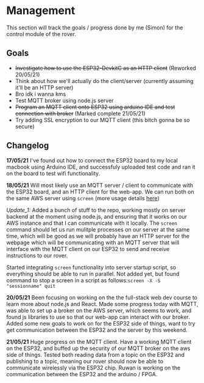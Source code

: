 Management
==========
This section will track the goals / progress done by me (Simon) for the control module of the rover.

Goals
-----
- <del>Investigate how to use the ESP32-DevkitC as an HTTP client</del> (Reworked 20/05/21)
- Think about how we'll actually do the client/server (currently assuming it'll be an HTTP server)
- Bro idk i wanna kms
- Test MQTT broker using node.js server
- <del>Program an MQTT client onto ESP32 using arduino IDE and test connection with broker</del> (Marked complete 21/05/21)
- Try adding SSL encryption to our MQTT client (this bitch gonna be so secure)

Changelog
---------
**17/05/21**
I've found out how to connect the ESP32 board to my local macbook using Arduino IDE, and successfuly uploaded test code and ran it on the board to test wifi functionality.

**18/05/21**
Will most likely use an MQTT server / client to communicate with the ESP32 board, and an HTTP client for the web-app. We can run both on the same AWS server using `screen` (more usage details [here](https://www.howtogeek.com/662422/how-to-use-linuxs-screen-command/))

*Update_1:* Added a bunch of stuff to the repo, working mostly on server backend at the moment using node.js, and ensuring that it works on our AWS instance and that I can communicate with it locally. The `screen` command should let us run mulitple processes on our server at the same time, which will be good as we will probably have an HTTP server for the webpage which will be communicating with an MQTT server that will interface with the MQTT client on our ESP32 to send and receive instructions to our rover.

Started integrating `screen` functionality into server startup script, so everything should be able to run in parallel. Not added yet, but found command to stop a screen in a script as follows:`screen -X -S "sessionname" quit`

**20/05/21**
Been focusing on working on the the full-stack web dev course to learn more about node.js and React. Made some progress today with MQTT, was able to set up a broker on the AWS server, which seems to work, and found js libraries to use so that our web-app can interact with our broker. Added some new goals to work on for the ESP32 side of things, want to try get communication between the ESP32 and the server by this weekend.

**21/05/21**
Huge progress on the MQTT client. Have a working MQTT client on the ESP32, and buffed up the security of our MQTT broker on the aws side of things. Tested both reading data from a topic on the ESP32 and publishing to a topic, meaning our rover should now be able to communicate wirelessly via the ESP32 chip. Ruwan is working on the communication between the ESP32 and the arduino / FPGA.